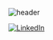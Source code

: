 ![header](https://capsule-render.vercel.app/api?type=waving&color=gradient&height=100&section=header&text=Opachou&fontColor=999999&fontSize=50)

[![LinkedIn](https://img.shields.io/badge/LinkedIn-%230077B5.svg?logo=linkedin&logoColor=white)](https://linkedin.com/in/jrperxachs) 
<!--
**opachou/opachou** is a ✨ _special_ ✨ repository because its `README.md` (this file) appears on your GitHub profile.

Here are some ideas to get you started:

- 🔭 I’m currently working on ...
- 🌱 I’m currently learning ...
- 👯 I’m looking to collaborate on ...
- 🤔 I’m looking for help with ...
- 💬 Ask me about ...
- 📫 How to reach me: ...
- 😄 Pronouns: ...
- ⚡ Fun fact: ...
-->
